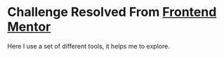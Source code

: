 # Challenge Resolved From [Frontend Mentor](https://www.frontendmentor.io/challenges)
Here I use a set of different tools, it helps me to explore.